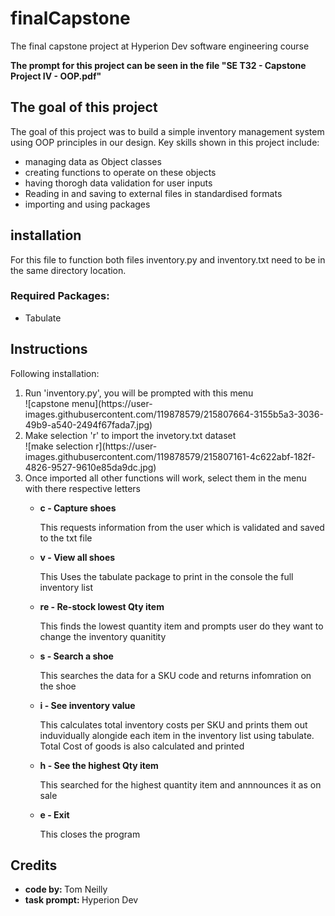 # finalCapstone
<p>The final capstone project at Hyperion Dev software engineering course</p>
<p><b>The prompt for this project can be seen in the file "SE T32 - Capstone Project IV - OOP.pdf"</b></p>

<h2> The goal of this project </h2>
<p>The goal of this project was to build a simple inventory management system using OOP principles in our design. Key skills shown in this project include:</p>
<ul>
<li>managing data as Object classes</li>
<li>creating functions to operate on these objects</li>
<li>having thorogh data validation for user inputs</li>
<li>Reading in and saving to external files in standardised formats</li>
<li>importing and using packages</li>
</ul>

<h2>installation</h2>
<p>For this file to function both files inventory.py and inventory.txt need to be in the same directory location.</p> 
<h3>Required Packages:</h3>
<ul>
<li>Tabulate</li>
</ul>

<h2>Instructions</h2>
<p>Following installation:
<ol>
<li>Run 'inventory.py', you will be prompted with this menu</li>
![capstone menu](https://user-images.githubusercontent.com/119878579/215807664-3155b5a3-3036-49b9-a540-2494f67fada7.jpg)

<li>Make selection 'r' to import the invetory.txt dataset</li>
![make selection r](https://user-images.githubusercontent.com/119878579/215807161-4c622abf-182f-4826-9527-9610e85da9dc.jpg)
<li>Once imported all other functions will work, select them in the menu with there respective letters</li>
<ul>
<li><b>c - Capture shoes</b></li>
<p>This requests information from the user which is validated and saved to the txt file</p>
<li><b>v - View all shoes</b></li>
<p>This Uses the tabulate package to print in the console the full inventory list</p>
<li><b>re - Re-stock lowest Qty item</b></li>
<p>This finds the lowest quantity item and prompts user do they want to change the inventory quanitity</p>
<li><b>s - Search a shoe</b></li>
<p>This searches the data for a SKU code and returns infomration on the shoe</p>
<li><b>i - See inventory value</b></li>
<p>This calculates total inventory costs per SKU and prints them out induvidually alongide each item in the inventory list using tabulate. Total Cost of goods is also calculated and printed</p>
<li><b>h - See the highest Qty item</b></li>
<p>This searched for the highest quantity item and annnounces it as on sale</p>
<li><b>e - Exit</b></li>
<p>This closes the program</p>
</ol>

<h2>Credits</h2>
<ul>
<li><b>code by: </b>Tom Neilly</li>
<li><b>task prompt: </b>Hyperion Dev</li>
</ul>
